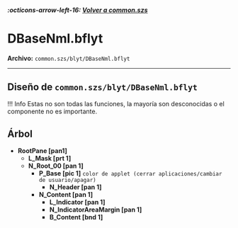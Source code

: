 ##### :octicons-arrow-left-16: [Volver a common.szs](../index.md)

# DBaseNml.bflyt

**Archivo:** `common.szs/blyt/DBaseNml.bflyt`

---

## Diseño de `common.szs/blyt/DBaseNml.bflyt`

<!-- prettier-ignore -->
!!! Info
    Estas no son todas las funciones, la mayoría son desconocidas o el componente no es importante.

## Árbol

-	**RootPane [pan1]**
	-	**L_Mask [prt 1]**
	-	**N_Root_00 [pan 1]** 
		-	**P_Base [pic 1]** `color de applet (cerrar aplicaciones/cambiar de usuario/apagar)`
			-	**N_Header [pan 1]**
		-	**N_Content [pan 1]**
			-	**L_Indicator [pan 1]**
			-	**N_IndicatorAreaMargin [pan 1]**
			-	**B_Content [bnd 1]**
